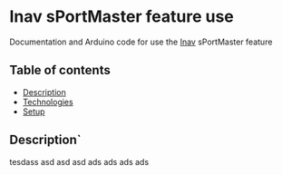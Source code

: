 # Inav sPortMaster feature use 
Documentation and Arduino code for use the [Inav](https://github.com/iNavFlight/inav) sPortMaster feature

## Table of contents
* [Description](#description)
* [Technologies](#technologies)
* [Setup](#setup)

## Description`

tesdass
asd
asd
asd
ads
ads
ads
ads
